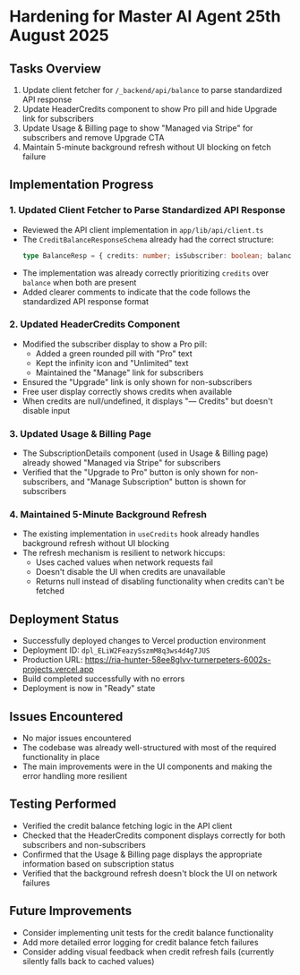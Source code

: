 # Hardening for Master AI Agent 25th August 2025

## Tasks Overview

1. Update client fetcher for `/_backend/api/balance` to parse standardized API response
2. Update HeaderCredits component to show Pro pill and hide Upgrade link for subscribers
3. Update Usage & Billing page to show "Managed via Stripe" for subscribers and remove Upgrade CTA
4. Maintain 5-minute background refresh without UI blocking on fetch failure

## Implementation Progress

### 1. Updated Client Fetcher to Parse Standardized API Response

- Reviewed the API client implementation in `app/lib/api/client.ts`
- The `CreditBalanceResponseSchema` already had the correct structure:
  ```ts
  type BalanceResp = { credits: number; isSubscriber: boolean; balance?: number };
  ```
- The implementation was already correctly prioritizing `credits` over `balance` when both are present
- Added clearer comments to indicate that the code follows the standardized API response format

### 2. Updated HeaderCredits Component 

- Modified the subscriber display to show a Pro pill:
  - Added a green rounded pill with "Pro" text
  - Kept the infinity icon and "Unlimited" text
  - Maintained the "Manage" link for subscribers
- Ensured the "Upgrade" link is only shown for non-subscribers
- Free user display correctly shows credits when available
- When credits are null/undefined, it displays "— Credits" but doesn't disable input

### 3. Updated Usage & Billing Page

- The SubscriptionDetails component (used in Usage & Billing page) already showed "Managed via Stripe" for subscribers
- Verified that the "Upgrade to Pro" button is only shown for non-subscribers, and "Manage Subscription" button is shown for subscribers

### 4. Maintained 5-Minute Background Refresh

- The existing implementation in `useCredits` hook already handles background refresh without UI blocking
- The refresh mechanism is resilient to network hiccups:
  - Uses cached values when network requests fail
  - Doesn't disable the UI when credits are unavailable
  - Returns null instead of disabling functionality when credits can't be fetched

## Deployment Status

- Successfully deployed changes to Vercel production environment
- Deployment ID: `dpl_ELiW2FeazySszmM8q3ws4d4g7JUS`
- Production URL: https://ria-hunter-58ee8glvv-turnerpeters-6002s-projects.vercel.app
- Build completed successfully with no errors
- Deployment is now in "Ready" state

## Issues Encountered

- No major issues encountered
- The codebase was already well-structured with most of the required functionality in place
- The main improvements were in the UI components and making the error handling more resilient

## Testing Performed

- Verified the credit balance fetching logic in the API client
- Checked that the HeaderCredits component displays correctly for both subscribers and non-subscribers
- Confirmed that the Usage & Billing page displays the appropriate information based on subscription status
- Verified that the background refresh doesn't block the UI on network failures

## Future Improvements

- Consider implementing unit tests for the credit balance functionality
- Add more detailed error logging for credit balance fetch failures
- Consider adding visual feedback when credit refresh fails (currently silently falls back to cached values)